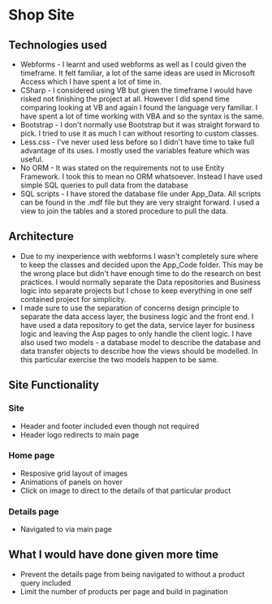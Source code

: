 #  Shop Site
## Technologies used
* Webforms - I learnt and used webforms as well as I could given the timeframe. It felt familiar, a lot of the same ideas are used in Microsoft Access which I have spent a lot of time in.
* CSharp - 	I considered using VB but given the timeframe I would have risked not finishing the project at all. However I did spend time comparing looking at VB and again I found the language very familiar. I have spent a lot of time working with VBA and so the syntax is the same.
* Bootstrap - I don't normally use Bootstrap but it was straight forward to pick. I tried to use it as much I can without resorting to custom classes.
* Less.css - I've never used less before so I didn't have time to take full advantage of its uses. I mostly used the variables feature which was useful.
* No ORM - It was stated on the requirements not to use Entity Framework. I took this to mean no ORM whatsoever. Instead I have used simple SQL queries to pull data from the database	
* SQL scripts - I have stored the database file under App_Data. All scripts can be found in the .mdf file but they are very straight forward. I used a view to join the tables and a stored procedure to pull the data.
## Architecture
* Due to my inexperience with webforms I wasn't completely sure where to keep the classes and decided upon the App_Code folder. This may be the wrong place but didn't have enough time to do the research on best practices. I would normally separate the Data repositories and Business logic into separate projects but  I chose to keep everything in one self contained project for simplicity.
* I made sure to use the separation of concerns design principle to separate the data access layer, the business logic and the front end. I have used a data repository to get the data, service layer for business logic and leaving the Asp pages to only handle the client logic. I have also used two models - a database model to describe the database and data transfer objects to describe how the views should be modelled. In this particular exercise the two models happen to be same.
## Site Functionality
### Site
* Header and footer included even though not required
* Header logo redirects to main page
### Home page
* Resposive grid layout of images
* Animations of panels on hover
* Click on image to direct to the details of that particular product
### Details page
* Navigated to via main page
## What I would have done given more time
* Prevent the details page from being navigated to without a product query included
* Limit the number of products per page and build in pagination